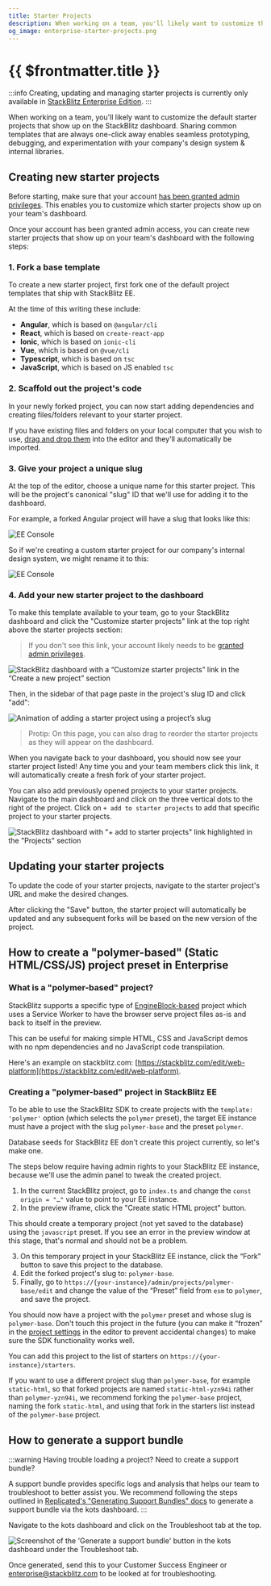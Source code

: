 ```yaml
---
title: Starter Projects
description: When working on a team, you'll likely want to customize the default starter projects that show up on the StackBlitz dashboard. Sharing common templates that are always one-click away enables seamless prototyping, debugging, and experimentation with your company's design system & internal libraries.
og_image: enterprise-starter-projects.png
---
```


# {{ $frontmatter.title }}

:::info
Creating, updating and managing starter projects is currently only available in [StackBlitz Enterprise Edition](/enterprise/overview).
:::

When working on a team, you'll likely want to customize the default starter projects that show up on the StackBlitz dashboard. Sharing common templates that are always one-click away enables seamless prototyping, debugging, and experimentation with your company's design system & internal libraries.

## Creating new starter projects

Before starting, make sure that your account [has been granted admin privileges](/enterprise/user-management). This enables you to customize which starter projects show up on your team's dashboard.

Once your account has been granted admin access, you can create new starter projects that show up on your team's dashboard with the following steps:

### 1. Fork a base template

To create a new starter project, first fork one of the default project templates that ship with StackBlitz EE.

At the time of this writing these include:

- **Angular**, which is based on `@angular/cli`
- **React**, which is based on `create-react-app`
- **Ionic**, which is based on `ionic-cli`
- **Vue**, which is based on `@vue/cli`
- **Typescript**, which is based on `tsc`
- **JavaScript**, which is based on JS enabled `tsc`

### 2. Scaffold out the project's code

In your newly forked project, you can now start adding dependencies and creating files/folders relevant to your starter project.

If you have existing files and folders on your local computer that you wish to use, [drag and drop them](/guides/user-guide/importing-projects#upload-from-your-computer) into the editor and they'll automatically be imported.

### 3. Give your project a unique slug

At the top of the editor, choose a unique name for this starter project. This will be the project's canonical "slug" ID that we'll use for adding it to the dashboard.

For example, a forked Angular project will have a slug that looks like this:

![EE Console](./assets/ee-title-1.png)

So if we're creating a custom starter project for our company's internal design system, we might rename it to this:

![EE Console](./assets/ee-title-2.png)

### 4. Add your new starter project to the dashboard

To make this template available to your team, go to your StackBlitz dashboard and click the "Customize starter projects" link at the top right above the starter projects section:

> If you don't see this link, your account likely needs to be [granted admin privileges](/enterprise/user-management).

![StackBlitz dashboard with a “Customize starter projects” link in the “Create a new project” section](./assets/customize-project-link.png)

Then, in the sidebar of that page paste in the project's slug ID and click "add":

![Animation of adding a starter project using a project’s slug](./assets/add-starter.gif)

> Protip: On this page, you can also drag to reorder the starter projects as they will appear on the dashboard.

When you navigate back to your dashboard, you should now see your starter project listed! Any time you and your team members click this link, it will automatically create a fresh fork of your starter project.

You can also add previously opened projects to your starter projects. Navigate to the main dashboard and click on the three vertical dots to the right of the project. Click on `+ add to starter projects` to add that specific project to your starter projects.

![StackBlitz dashboard with "+ add to starter projects" link highlighted in the "Projects" section](./assets/starterproject_viadots.png)

## Updating your starter projects

To update the code of your starter projects, navigate to the starter project's URL and make the desired changes.

After clicking the "Save" button, the starter project will automatically be updated and any subsequent forks will be based on the new version of the project.

## How to create a "polymer-based" (Static HTML/CSS/JS) project preset in Enterprise

### What is a "polymer-based" project?

StackBlitz supports a specific type of [EngineBlock-based](https://developer.stackblitz.com/guides/user-guide/available-environments) project which uses a Service Worker to have the browser serve project files as-is and back to itself in the preview.

This can be useful for making simple HTML, CSS and JavaScript demos with no npm dependencies and no JavaScript code transpilation.

Here's an example on stackblitz.com: [https://stackblitz.com/edit/web-platform](https://stackblitz.com/edit/web-platform).

### Creating a "polymer-based" project in StackBlitz EE

To be able to use the StackBlitz SDK to create projects with the `template: 'polymer'` option (which selects the `polymer` preset), the target EE instance must have a project with the slug `polymer-base` and the preset `polymer`.

Database seeds for StackBlitz EE don't create this project currently, so let's make one.

The steps below require having admin rights to your StackBlitz EE instance, because we'll use the admin panel to tweak the created project.

1. In the current StackBlitz project, go to `index.ts` and change the `const origin = "…"` value to point to your EE instance.
2. In the preview iframe, click the "Create static HTML project" button.

This should create a temporary project (not yet saved to the database) using the `javascript` preset. If you see an error in the preview window at this stage, that's normal and should not be a problem.

3. On this temporary project in your StackBlitz EE instance, click the “Fork” button to save this project to the database.
4. Edit the forked project's slug to: `polymer-base`.
5. Finally, go to `https://{your-instance}/admin/projects/polymer-base/edit` and change the value of the “Preset” field from `esm` to `polymer`, and save the project.

You should now have a project with the `polymer` preset and whose slug is `polymer-base`. Don't touch this project in the future (you can make it “frozen” in the [project settings](/guides/user-guide/user-interface#settings-sidebar) in the editor to prevent accidental changes) to make sure the SDK functionality works well.

You can add this project to the list of starters on `https://{your-instance}/starters`.

If you want to use a different project slug than `polymer-base`, for example `static-html`, so that forked projects are named `static-html-yzn94i` rather than `polymer-yzn94i`, we recommend forking the `polymer-base` project, naming the fork `static-html`, and using that fork in the starters list instead of the `polymer-base` project.


## How to generate a support bundle

:::warning Having trouble loading a project? Need to create a support bundle?

A support bundle provides specific logs and analysis that helps our team to troubleshoot to better assist you. We recommend following the steps outlined in [Replicated's "Generating Support Bundles" docs](https://docs.replicated.com/enterprise/troubleshooting-an-app) to generate a support bundle via the kots dashboard.
:::

Navigate to the kots dashboard and click on the Troubleshoot tab at the top.

![Screenshot of the 'Generate a support bundle' button in the kots dashboard under the Troubleshoot tab. ](./assets/supportbundlebutton.png)

Once generated, send this to your Customer Success Engineer or enterprise@stackblitz.com to be looked at for troubleshooting.

